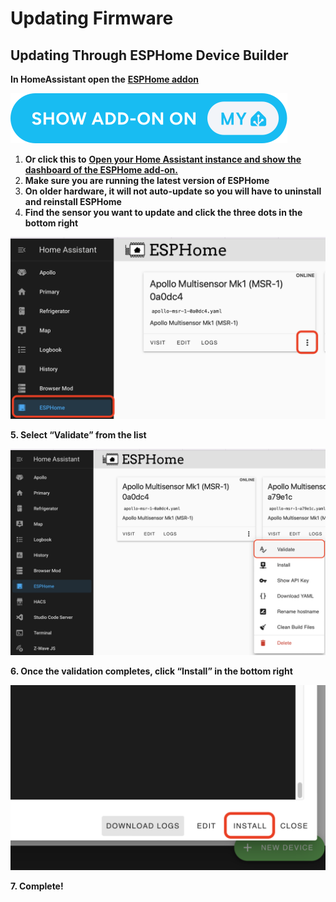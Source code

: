 # Updating Firmware

## Updating Through ESPHome Device Builder

**In HomeAssistant open the** <a href="https://esphome.io/guides/getting_started_hassio.html" target="_blank" rel="noreferrer nofollow noopener"><strong>ESPHome addon</strong></a>

<a href="https://my.home-assistant.io/redirect/supervisor_addon/?addon=5c53de3b_esphome&amp;repository_url=https%3A%2F%2Fgithub.com%2Fesphome%2Fhome-assistant-addon" target="_blank" rel="noopener"><img src="assets/esphome-addon-image.svg" /></a>

1. **Or click this to** [**Open your Home Assistant instance and show the dashboard of the ESPHome add-on.**](https://my.home-assistant.io/redirect/supervisor_addon/?addon=5c53de3b_esphome&amp;repository_url=https%3A%2F%2Fgithub.com%2Fesphome%2Fhome-assistant-addon "Open your Home Assistant instance and show the dashboard of the ESPHome add-on.")
2. **Make sure you are running the latest version of ESPHome**
3. **On older hardware, it will not auto-update so you will have to uninstall and reinstall ESPHome**
4. **Find the sensor you want to update and click the three dots in the bottom right**

**![Firmware1.png](../assets/firmware1.png)**

**5\. Select “Validate” from the list**

![Firmware2.png](../assets/firmware2.png)

**6\. Once the validation completes, click “Install” in the bottom right**

![Firmware3.png](../assets/firmware3.png)

**7\. Complete!**
